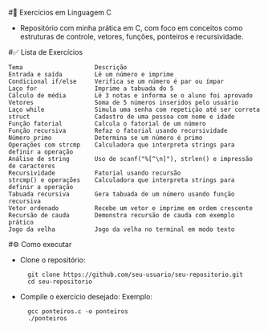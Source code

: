 #🧮 Exercícios em Linguagem C

* Repositório com minha prática em C, com foco em conceitos como estruturas de controle, vetores, funções, ponteiros e recursividade.

#✅ Lista de Exercícios

	Tema					Descrição
	Entrada e saída			Lê um número e imprime
	Condicional if/else		Verifica se um número é par ou ímpar
	Laço for				Imprime a tabuada do 5
	Cálculo de média		Lê 3 notas e informa se o aluno foi aprovado
	Vetores					Soma de 5 números inseridos pelo usuário
	Laço while				Simula uma senha com repetição até ser correta
	struct					Cadastro de uma pessoa com nome e idade
	Função fatorial			Calcula o fatorial de um número
	Função recursiva		Refaz o fatorial usando recursividade
	Número primo			Determina se um número é primo
	Operações com strcmp	Calculadora que interpreta strings para definir a operação
	Análise de string		Uso de scanf("%[^\n]"), strlen() e impressão de caracteres
	Recursividade			Fatorial usando recursão
	strcmp() e operações	Calculadora que interpreta strings para definir a operação
	Tabuada recursiva		Gera tabuada de um número usando função recursiva
	Vetor ordenado			Recebe um vetor e imprime em ordem crescente
	Recursão de cauda		Demonstra recursão de cauda com exemplo prático
	Jogo da velha			Jogo da velha no terminal em modo texto

#⚙️ Como executar

* Clone o repositório:
  
		git clone https://github.com/seu-usuario/seu-repositorio.git
		cd seu-repositorio

* Compile o exercício desejado:
Exemplo: 

		gcc ponteiros.c -o ponteiros
		./ponteiros